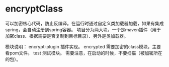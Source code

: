 # encryptClass
可以加密核心代码，防止反编译。在运行时通过自定义类加载器加载，如果有集成spring，会自动注册到spring容器。
项目分为两大块，一个是maven插件（用于加密class、根据需要是否复制到目标目录）、另外是类加载器。

模块说明：
encrypt-plugin 插件实现。
encrypted      需要加密的class模块，主要看pom文件。
test           测试模块。 需要注意，在启动的时候，不要扫描（被加密所在的包）。
